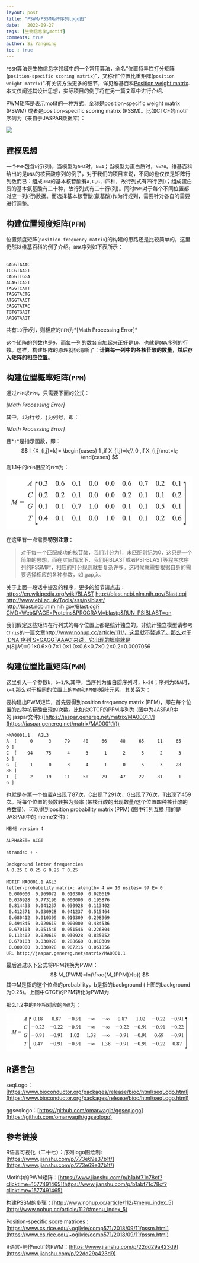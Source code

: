 ```yaml
---
layout: post
title: "PSWM/PSSM矩阵序列logo图"
date:   2022-09-27
tags: [生物信息学,motif]
comments: true
author: Si Yangming
toc : true
---
```


`PSSM`算法是生物信息学领域中的一个常用算法，全名“位置特异性打分矩阵(`position-specific scoring matrix`)”，又称作"位置比重矩阵(`position weight matrix`)".有关该方法更多的细节，详见维基百科[Position weight matrix](https://en.wikipedia.org/wiki/Position_weight_matrix).本文仅阐述其设计思想，实际项目的例子将在另一篇文章中进行介绍.

PWM矩阵是表示motif的一种方式，全称是position-specific weight matrix (PSWM) 或者是position-specific scoring matrix (PSSM)。比如CTCF的motif序列为（来自于JASPAR数据库）：

![](https://jaspar.genereg.net/static/logos/all/svg/MA0001.1.svg)

## 建模思想

一个`PWM`包含`N`行(列)，当模型为`DNA`时，`N=4`；当模型为蛋白质时，`N=20`。维基百科给出的是`DNA`的核苷酸序列的例子，对于我们的项目来说，不同的也仅仅是矩阵行列数而已：组成`DNA`的基本核苷酸有`A,C,G,T`四种，故行列式有四行(列)；组成蛋白质的基本氨基酸有二十种，故行列式有二十行(列)。同时`PWM`对于每个不同位置都对应一列(行)数据。而选择基本核苷酸(氨基酸)作为行或列，需要针对各自的需要进行调整。

## 构建位置频度矩阵(`PFM`)

位置频度矩阵(`position frequency matrix`)的构建的思路还是比较简单的，这里仍然以维基百科的例子介绍。`DNA`序列如下表所示：

```

GAGGTAAAC
TCCGTAAGT
CAGGTTGGA
ACAGTCAGT
TAGGTCATT
TAGGTACTG
ATGGTAACT
CAGGTATAC
TGTGTGAGT
AAGGTAAGT
```

共有`10`行`9`列，则相应的`PFM`为*[Math Processing Error]*

这个矩阵的列数也是`9`，而每一列的数各自加起来正好是`10`，也就是`DNA`序列的行数。这样，构建矩阵的原理就很清晰了：**计算每一列中的各核苷酸的数量，然后存入矩阵的相应位置**。

## 构建位置概率矩阵(`PPM`)

通过`PFM`求`PPM`，只需要下面的公式：

*[Math Processing Error]*

其中，`i`为行号，`j`为列号，即：

*[Math Processing Error]*

且*`I`*是指示函数，即：
$$
I_{X_{i,j}=k}=
\begin{cases}
1 ,if X_{i,j}=k;\\
0 ,if X_{i,j}\not=k;
\end{cases}
$$
则1.1中的`PFM`相应的`PPM`为：

![image-20220927190545066](../images/2022-09-27-PSWM_PSSM_sequence_logo/image-20220927190545066.png)

在这里有一点需要**特别注意**：

> 对于每一个匹配成功的核苷酸，我们计分为1，未匹配则记为0，这只是一个简单的思想。而在实际情况下，我们用BLAST或者PSI-BLAST等程序求序列的PSSM时，相应的打分规则就要复杂许多。这时候就需要根据自身的需要选择相应的各种参数，如:gap,λ。

关于上面一段话中提及的程序，更多的细节请点击：
https://en.wikipedia.org/wiki/BLAST
http://blast.ncbi.nlm.nih.gov/Blast.cgi
http://www.ebi.ac.uk/Tools/sss/psiblast/
http://blast.ncbi.nlm.nih.gov/Blast.cgi?CMD=Web&PAGE=Proteins&PROGRAM=blastp&RUN_PSIBLAST=on

我们假定这些矩阵在行列式的每个位置上都是统计独立的。非统计独立模型请参考`Chris`的一篇文章http://www.nohup.cc/article/111/，这里就不赘述了。那么对于`DNA`序列`S=GAGGTAAAC`来说，它出现的概率就是 *p*(*S*∣*M*)=0.1×0.6×0.7×1.0×1.0×0.6×0.7×0.2×0.2=0.0007056

## 构建位置比重矩阵(`PWM`)

这里引入一个参数`b`，`b=1/k`,其中，当序列为蛋白质序列时，`k=20`；序列为`DNA`时，`k=4`.那么对于相同的位置上的`PWM`和`PPM`的矩阵元素，其关系为：

要构建出PWM矩阵，首先要得到position frequency matrix (PFM)，即在每个位置的四种核苷酸出现的次数。比如说CTCF的PFM序列为 (图中为JASPAR中的.jaspar文件):([https://jaspar.genereg.net/matrix/MA0001.1/](https://jaspar.genereg.net/matrix/MA0001.1/))

```
>MA0001.1	AGL3
A  [     0      3     79     40     66     48     65     11     65      0 ]
C  [    94     75      4      3      1      2      5      2      3      3 ]
G  [     1      0      3      4      1      0      5      3     28     88 ]
T  [     2     19     11     50     29     47     22     81      1      6 ]
```

也就是在第一个位置A出现了87次，C出现了291次，G出现了76次，T出现了459次。将每个位置的频数转换为频率 (某核苷酸的出现数量/这个位置四种核苷酸的总数量)，可以得到position probability matrix (PPM) (图中行列互换 用的是JASPAR中的.meme文件)：

```
MEME version 4

ALPHABET= ACGT

strands: + -

Background letter frequencies
A 0.25 C 0.25 G 0.25 T 0.25

MOTIF MA0001.1 AGL3
letter-probability matrix: alength= 4 w= 10 nsites= 97 E= 0
 0.000000  0.969072  0.010309  0.020619
 0.030928  0.773196  0.000000  0.195876
 0.814433  0.041237  0.030928  0.113402
 0.412371  0.030928  0.041237  0.515464
 0.680412  0.010309  0.010309  0.298969
 0.494845  0.020619  0.000000  0.484536
 0.670103  0.051546  0.051546  0.226804
 0.113402  0.020619  0.030928  0.835052
 0.670103  0.030928  0.288660  0.010309
 0.000000  0.030928  0.907216  0.061856
URL http://jaspar.genereg.net/matrix/MA0001.1
```

最后通过以下公式将PPM转换为PWM：
$$
M_{PWM}=ln(\frac{M_{PPM}}{b})
$$
其中M是指的这个位点的probability，b是指的background (上图的background为0.25)。上图中CTCF的PPM转化为PWM为.

那么1.2中的`PPM`相对应的`PWM`为：

![image-20220927190703670](../images/2022-09-27-PSWM_PSSM_sequence_logo/image-20220927190703670.png)



## R语言包

seqLogo：[https://www.bioconductor.org/packages/release/bioc/html/seqLogo.html](https://www.bioconductor.org/packages/release/bioc/html/seqLogo.html)

ggseqlogo：[https://github.com/omarwagih/ggseqlogo](https://github.com/omarwagih/ggseqlogo)

## 参考链接

R语言可视化（二十七）：序列logo图绘制: [https://www.jianshu.com/p/773e69e37b1f/](https://www.jianshu.com/p/773e69e37b1f/)

Motif中的PWM矩阵：[https://www.jianshu.com/p/b1abf71c78cf?clicktime=1577491465](https://www.jianshu.com/p/b1abf71c78cf?clicktime=1577491465)

构建PSSM的步骤：[http://www.nohup.cc/article/112/#menu_index_5](http://www.nohup.cc/article/112/#menu_index_5)

Position-specific score matrices：[https://www.cs.rice.edu/~ogilvie/comp571/2018/09/11/pssm.html](https://www.cs.rice.edu/~ogilvie/comp571/2018/09/11/pssm.html)

R语言-制作motif的PWM：[https://www.jianshu.com/p/22dd29a423d9](https://www.jianshu.com/p/22dd29a423d9)